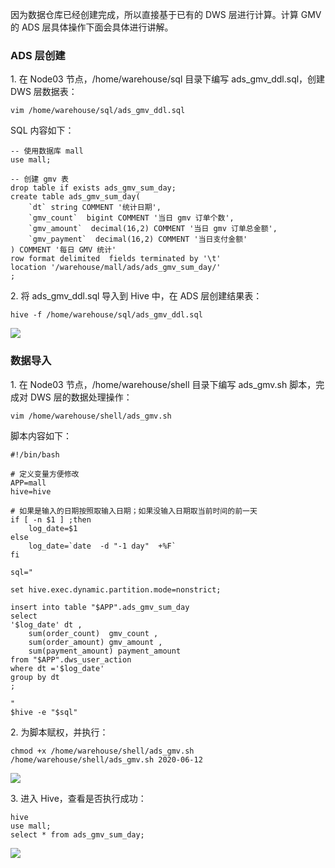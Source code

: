 因为数据仓库已经创建完成，所以直接基于已有的 DWS 层进行计算。计算 GMV 的 ADS 层具体操作下面会具体进行讲解。

### ADS 层创建

1\. 在 Node03 节点，/home/warehouse/sql 目录下编写 ads_gmv_ddl.sql，创建 DWS 层数据表：

    
    
    vim /home/warehouse/sql/ads_gmv_ddl.sql
    

SQL 内容如下：

    
    
    -- 使用数据库 mall
    use mall;
    
    -- 创建 gmv 表
    drop table if exists ads_gmv_sum_day;
    create table ads_gmv_sum_day( 
        `dt` string COMMENT '统计日期',
        `gmv_count`  bigint COMMENT '当日 gmv 订单个数',
        `gmv_amount`  decimal(16,2) COMMENT '当日 gmv 订单总金额',
        `gmv_payment`  decimal(16,2) COMMENT '当日支付金额' 
    ) COMMENT '每日 GMV 统计'
    row format delimited  fields terminated by '\t' 
    location '/warehouse/mall/ads/ads_gmv_sum_day/'
    ;
    

2\. 将 ads_gmv_ddl.sql 导入到 Hive 中，在 ADS 层创建结果表：

    
    
    hive -f /home/warehouse/sql/ads_gmv_ddl.sql
    

![](https://images.gitbook.cn/31f93640-f04f-11ea-80b6-61caae27bd5a)

### 数据导入

1\. 在 Node03 节点，/home/warehouse/shell 目录下编写 ads_gmv.sh 脚本，完成对 DWS 层的数据处理操作：

    
    
    vim /home/warehouse/shell/ads_gmv.sh
    

脚本内容如下：

    
    
    #!/bin/bash
    
    # 定义变量方便修改
    APP=mall
    hive=hive
    
    # 如果是输入的日期按照取输入日期；如果没输入日期取当前时间的前一天
    if [ -n $1 ] ;then
        log_date=$1
    else 
        log_date=`date  -d "-1 day"  +%F`  
    fi 
    
    sql="
    
    set hive.exec.dynamic.partition.mode=nonstrict;
    
    insert into table "$APP".ads_gmv_sum_day 
    select 
    '$log_date' dt ,
        sum(order_count)  gmv_count ,
        sum(order_amount) gmv_amount ,
        sum(payment_amount) payment_amount 
    from "$APP".dws_user_action 
    where dt ='$log_date'
    group by dt
    ;
    
    "
    $hive -e "$sql"
    

2\. 为脚本赋权，并执行：

    
    
    chmod +x /home/warehouse/shell/ads_gmv.sh
    /home/warehouse/shell/ads_gmv.sh 2020-06-12
    

![](https://images.gitbook.cn/4c50fc80-f04f-11ea-9212-f1aa28746d87)

3\. 进入 Hive，查看是否执行成功：

    
    
    hive
    use mall;
    select * from ads_gmv_sum_day;
    

![](https://images.gitbook.cn/60e5b190-f04f-11ea-889f-9de3f88b5342)


